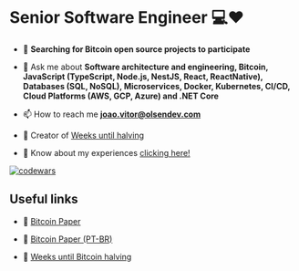 
<h1>Senior Software Engineer 💻♥</h1>


- 📢 **Searching for Bitcoin open source projects to participate**
  
- 💬 Ask me about **Software architecture and engineering, Bitcoin, JavaScript (TypeScript, Node.js, NestJS, React, ReactNative), Databases (SQL, NoSQL), Microservices, Docker, Kubernetes, CI/CD, Cloud Platforms (AWS, GCP, Azure) and .NET Core**

- 📫 How to reach me **joao.vitor@olsendev.com**

- 🧡 Creator of [Weeks until halving](https://weeksuntilhalving.live)

- 📄 Know about my experiences [clicking here!](https://olsendev.com/sobre/)

<a href="https://www.codewars.com/users/jolsendev" target="_blank"><img align="center" src="https://www.codewars.com/users/jolsendev/badges/large" alt="codewars" /> </a>
<h2>Useful links</h2>

- 🧡 [Bitcoin Paper](https://bitcoin.org/bitcoin.pdf)

- 🧡 [Bitcoin Paper (PT-BR)](https://bitcoin.org/files/bitcoin-paper/bitcoin_pt_br.pdf)

- 🧡 [Weeks until Bitcoin halving](https://weeksuntilhalving.live)
